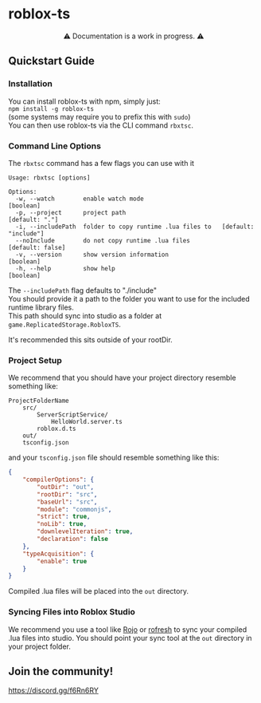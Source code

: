 # roblox-ts

<center>⚠️ Documentation is a work in progress. ⚠️</center>

## **Quickstart Guide**

### **Installation**
You can install roblox-ts with npm, simply just:\
`npm install -g roblox-ts`\
(some systems may require you to prefix this with `sudo`)\
You can then use roblox-ts via the CLI command `rbxtsc`.

### **Command Line Options**
The `rbxtsc` command has a few flags you can use with it
```
Usage: rbxtsc [options]

Options:
  -w, --watch        enable watch mode                                 [boolean]
  -p, --project      project path                                 [default: "."]
  -i, --includePath  folder to copy runtime .lua files to   [default: "include"]
  --noInclude        do not copy runtime .lua files             [default: false]
  -v, --version      show version information                          [boolean]
  -h, --help         show help                                         [boolean]
```

The `--includePath` flag defaults to "./include"\
You should provide it a path to the folder you want to use for the included runtime library files.\
This path should sync into studio as a folder at `game.ReplicatedStorage.RobloxTS`.

It's recommended this sits outside of your rootDir.

### **Project Setup**

We recommend that you should have your project directory resemble something like:
```
ProjectFolderName
	src/
		ServerScriptService/
			HelloWorld.server.ts
		roblox.d.ts
	out/
	tsconfig.json
```

and your `tsconfig.json` file should resemble something like this:
```JSON
{
	"compilerOptions": {
		"outDir": "out",
		"rootDir": "src",
		"baseUrl": "src",
		"module": "commonjs",
		"strict": true,
		"noLib": true,
		"downlevelIteration": true,
		"declaration": false
	},
	"typeAcquisition": {
		"enable": true
	}
}
```

Compiled .lua files will be placed into the `out` directory.

### **Syncing Files into Roblox Studio**
We recommend you use a tool like [Rojo](https://github.com/LPGhatguy/rojo) or
[rofresh](https://github.com/osyrisrblx/rofresh) to sync your compiled .lua files into studio.
You should point your sync tool at the `out` directory in your project folder.


## **Join the community!**
https://discord.gg/f6Rn6RY
